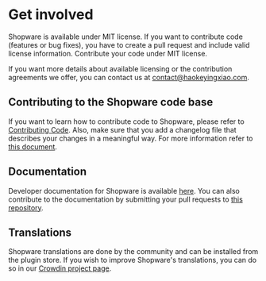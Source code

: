 # Get involved

Shopware is available under MIT license. If you want to contribute code (features or bug fixes), you have to create a pull request and include valid license information. Contribute your code under MIT license.

If you want more details about available licensing or the contribution agreements we offer, you can contact us at <contact@haokeyingxiao.com>.

## Contributing to the Shopware code base
If you want to learn how to contribute code to Shopware, please refer to [Contributing Code](https://developer.haokeyingxiao.com/docs/resources/guidelines/code/contribution.html).
Also, make sure that you add a changelog file that describes your changes in a meaningful way. For more information refer to [this document](https://github.com/shopware/shopware/blob/trunk/adr/2020-08-03-implement-new-changelog.md).

## Documentation

Developer documentation for Shopware is available [here](https://developer.haokeyingxiao.com/docs/). You can also contribute to the documentation by submitting your pull requests to [this repository](https://github.com/shopware/docs).

## Translations

Shopware translations are done by the community and can be installed from the plugin store. If you wish to improve Shopware's translations, you can do so in our [Crowdin project page](https://crowdin.com/project/shopware6).
